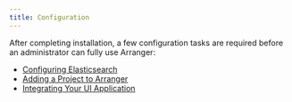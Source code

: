 ```yaml
---
title: Configuration
---
```


After completing installation, a few configuration tasks are required before an administrator can fully use Arranger:

* [Configuring Elasticsearch](/documentation/arranger/configuration/es)
* [Adding a Project to Arranger](/documentation/arranger/configuration/project)
* [Integrating Your UI Application](/documentation/arranger/configuration/app)